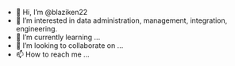 - 👋 Hi, I’m @blaziken22
- 👀 I’m interested in data administration, management, integration, engineering.
- 🌱 I’m currently learning ...
- 💞️ I’m looking to collaborate on ...
- 📫 How to reach me ...

<!---
blaziken22/blaziken22 is a ✨ special ✨ repository because its `README.md` (this file) appears on your GitHub profile.
You can click the Preview link to take a look at your changes.
--->
